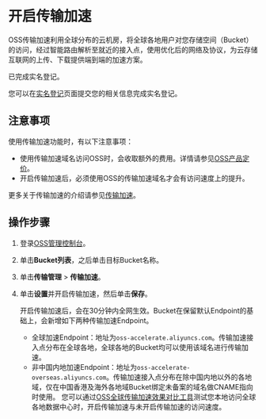 # 开启传输加速

OSS传输加速利用全球分布的云机房，将全球各地用户对您存储空间（Bucket）的访问，经过智能路由解析至就近的接入点，使用优化后的网络及协议，为云存储互联网的上传、下载提供端到端的加速方案。

已完成实名登记。

您可以在[实名登记](https://account-intl.console.aliyun.com/#/intlAuth)页面提交您的相关信息完成实名登记。

## 注意事项

使用传输加速功能时，有以下注意事项：

-   使用传输加速域名访问OSS时，会收取额外的费用。详情请参见[OSS产品定价](https://cn.aliyun.com/price/product#/oss/detail)。
-   开启传输加速后，必须使用OSS的传输加速域名才会有访问速度上的提升。

更多关于传输加速的介绍请参见[传输加速](/intl.zh-CN/开发指南/存储空间（Bucket）/传输加速.md)。

## 操作步骤

1.  登录[OSS管理控制台](https://oss.console.aliyun.com/)。

2.  单击**Bucket列表**，之后单击目标Bucket名称。

3.  单击**传输管理** \> **传输加速**。

4.  单击**设置**并开启传输加速，然后单击**保存**。

    开启传输加速后，会在30分钟内全网生效。Bucket在保留默认Endpoint的基础上，会新增如下两种传输加速Endpoint。

    -   全球加速Endpoint：地址为`oss-accelerate.aliyuncs.com`。传输加速接入点分布在全球各地，全球各地的Bucket均可以使用该域名进行传输加速。
    -   非中国内地加速Endpoint：地址为`oss-accelerate-overseas.aliyuncs.com`。传输加速接入点分布在除中国内地以外的各地域，仅在中国香港及海外各地域Bucket绑定未备案的域名做CNAME指向时使用。
    您可以通过[OSS全球传输加速效果对比工具](https://oss-accelerate-test.oss-accelerate.aliyuncs.com/acc/oss-transfer-acc.html)测试您本地访问全球各地数据中心时，开启传输加速与未开启传输加速的访问速度。


